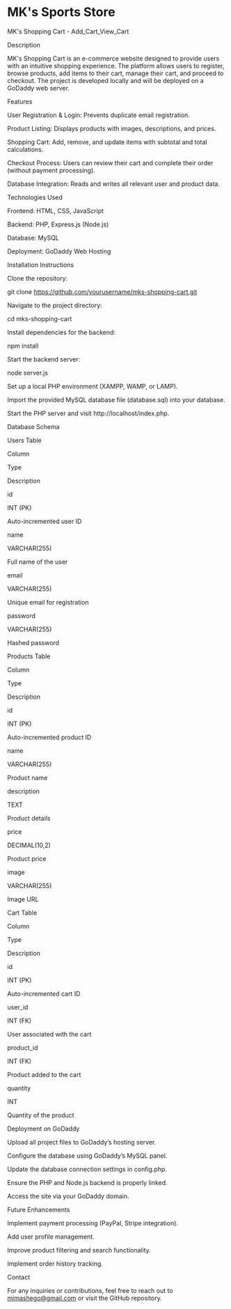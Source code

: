 ﻿# MK's Sports Store
MK's Shopping Cart - Add_Cart_View_Cart

Description

MK's Shopping Cart is an e-commerce website designed to provide users with an intuitive shopping experience. The platform allows users to register, browse products, add items to their cart, manage their cart, and proceed to checkout. The project is developed locally and will be deployed on a GoDaddy web server.

Features

User Registration & Login: Prevents duplicate email registration.

Product Listing: Displays products with images, descriptions, and prices.

Shopping Cart: Add, remove, and update items with subtotal and total calculations.

Checkout Process: Users can review their cart and complete their order (without payment processing).

Database Integration: Reads and writes all relevant user and product data.

Technologies Used

Frontend: HTML, CSS, JavaScript

Backend: PHP, Express.js (Node.js)

Database: MySQL

Deployment: GoDaddy Web Hosting

Installation Instructions

Clone the repository:

git clone https://github.com/yourusername/mks-shopping-cart.git

Navigate to the project directory:

cd mks-shopping-cart

Install dependencies for the backend:

npm install

Start the backend server:

node server.js

Set up a local PHP environment (XAMPP, WAMP, or LAMP).

Import the provided MySQL database file (database.sql) into your database.

Start the PHP server and visit http://localhost/index.php.

Database Schema

Users Table

Column

Type

Description

id

INT (PK)

Auto-incremented user ID

name

VARCHAR(255)

Full name of the user

email

VARCHAR(255)

Unique email for registration

password

VARCHAR(255)

Hashed password

Products Table

Column

Type

Description

id

INT (PK)

Auto-incremented product ID

name

VARCHAR(255)

Product name

description

TEXT

Product details

price

DECIMAL(10,2)

Product price

image

VARCHAR(255)

Image URL

Cart Table

Column

Type

Description

id

INT (PK)

Auto-incremented cart ID

user_id

INT (FK)

User associated with the cart

product_id

INT (FK)

Product added to the cart

quantity

INT

Quantity of the product


Deployment on GoDaddy

Upload all project files to GoDaddy’s hosting server.

Configure the database using GoDaddy’s MySQL panel.

Update the database connection settings in config.php.

Ensure the PHP and Node.js backend is properly linked.

Access the site via your GoDaddy domain.


Future Enhancements

Implement payment processing (PayPal, Stripe integration).

Add user profile management.

Improve product filtering and search functionality.

Implement order history tracking.

Contact

For any inquiries or contributions, feel free to reach out to mimashego@gmail.com or visit the GitHub repository.



